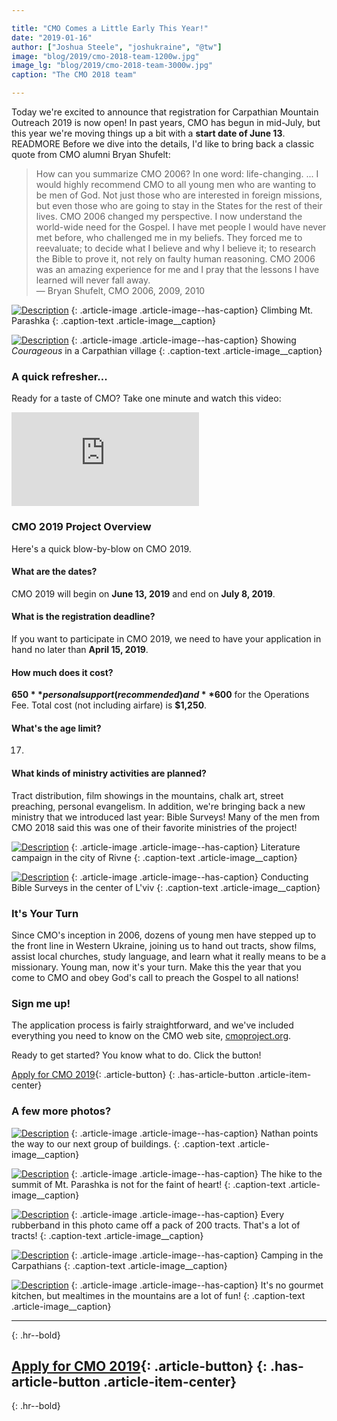 ```yaml
---

title: "CMO Comes a Little Early This Year!"
date: "2019-01-16"
author: ["Joshua Steele", "joshukraine", "@tw"]
image: "blog/2019/cmo-2018-team-1200w.jpg"
image_lg: "blog/2019/cmo-2018-team-3000w.jpg"
caption: "The CMO 2018 team"

---
```


Today we're excited to announce that registration for Carpathian Mountain Outreach 2019 is now open! In past years, CMO has begun in mid-July, but this year we're moving things up a bit with a **start date of June 13**. READMORE Before we dive into the details, I'd like to bring back a classic quote from CMO alumni Bryan Shufelt:

> How can you summarize CMO 2006? In one word: life-changing. ... I would highly recommend CMO to all young men who are wanting to be men of God. Not just those who are interested in foreign missions, but even those who are going to stay in the States for the rest of their lives. CMO 2006 changed my perspective. I now understand the world-wide need for the Gospel. I have met people I would have never met before, who challenged me in my beliefs. They forced me to reevaluate; to decide what I believe and why I believe it; to research the Bible to prove it, not rely on faulty human reasoning. CMO 2006 was an amazing experience for me and I pray that the lessons I have learned will never fall away.  
— Bryan Shufelt, CMO 2006, 2009, 2010

[![Description](assets/images/blog/2019/climbing-parashka-700w.jpg)](assets/images/blog/2019/climbing-parashka-3000w.jpg)
{: .article-image .article-image--has-caption}
Climbing Mt. Parashka
{: .caption-text .article-image__caption}

[![Description](assets/images/blog/2019/film-showing-700w.jpg)](assets/images/blog/2019/film-showing-3000w.jpg)
{: .article-image .article-image--has-caption}
Showing *Courageous* in a Carpathian village
{: .caption-text .article-image__caption}

### A quick refresher...

Ready for a taste of CMO? Take one minute and watch this video:

<div class="video-wrapper">
<iframe src="https://player.vimeo.com/video/56083375" frameborder="0" webkitallowfullscreen mozallowfullscreen allowfullscreen></iframe>
</div>

### CMO 2019 Project Overview

Here's a quick blow-by-blow on CMO 2019.

#### What are the dates?

CMO 2019 will begin on **June 13, 2019** and end on **July 8, 2019**.

#### What is the registration deadline?

If you want to participate in CMO 2019, we need to have your application in hand no later than **April 15, 2019**.

#### How much does it cost?

**$650** personal support (recommended) and **$600** for the Operations Fee. Total cost (not including airfare) is **$1,250**.

#### What's the age limit?

17.

#### What kinds of ministry activities are planned?

Tract distribution, film showings in the mountains, chalk art, street preaching, personal evangelism. In addition, we're bringing back a new ministry that we introduced last year: Bible Surveys! Many of the men from CMO 2018 said this was one of their favorite ministries of the project!

[![Description](assets/images/blog/2019/tracting-rivne-700w.jpg)](assets/images/blog/2019/tracting-rivne-3000w.jpg)
{: .article-image .article-image--has-caption}
Literature campaign in the city of Rivne
{: .caption-text .article-image__caption}

[![Description](assets/images/blog/2019/bible-surveys-700w.jpg)](assets/images/blog/2019/bible-surveys-3000w.jpg)
{: .article-image .article-image--has-caption}
Conducting Bible Surveys in the center of L'viv
{: .caption-text .article-image__caption}

### It's Your Turn

Since CMO's inception in 2006, dozens of young men have stepped up to the front line in Western Ukraine, joining us to hand out tracts, show films, assist local churches, study language, and learn what it really means to be a missionary. Young man, now it's your turn. Make this the year that you come to CMO and obey God's call to preach the Gospel to all nations!

### Sign me up!

The application process is fairly straightforward, and we've included everything you need to know on the CMO web site, [cmoproject.org](http://www.cmoproject.org/).

Ready to get started? You know what to do. Click the button!

[Apply for CMO 2019](http://www.cmoproject.org/apply/){: .article-button}
{: .has-article-button .article-item-center}

### A few more photos?

[![Description](assets/images/blog/2019/nathan-shows-the-way-700w.jpg)](assets/images/blog/2019/nathan-shows-the-way-3000w.jpg)
{: .article-image .article-image--has-caption}
Nathan points the way to our next group of buildings.
{: .caption-text .article-image__caption}

[![Description](assets/images/blog/2019/climbing-parashka-2-700w.jpg)](assets/images/blog/2019/climbing-parashka-2-3000w.jpg)
{: .article-image .article-image--has-caption}
The hike to the summit of Mt. Parashka is not for the faint of heart!
{: .caption-text .article-image__caption}

[![Description](assets/images/blog/2019/hands-and-bands-700w.jpg)](assets/images/blog/2019/hands-and-bands-3000w.jpg)
{: .article-image .article-image--has-caption}
Every rubberband in this photo came off a pack of 200 tracts. That's a lot of tracts!
{: .caption-text .article-image__caption}

[![Description](assets/images/blog/2019/lots-of-tents-700w.jpg)](assets/images/blog/2019/lots-of-tents-3000w.jpg)
{: .article-image .article-image--has-caption}
Camping in the Carpathians
{: .caption-text .article-image__caption}

[![Description](assets/images/blog/2019/meal-in-the-mountains-700w.jpg)](assets/images/blog/2019/meal-in-the-mountains-3000w.jpg)
{: .article-image .article-image--has-caption}
It's no gourmet kitchen, but mealtimes in the mountains are a lot of fun!
{: .caption-text .article-image__caption}

---
{: .hr--bold}

[Apply for CMO 2019](http://www.cmoproject.org/apply/){: .article-button}
{: .has-article-button .article-item-center}
---
{: .hr--bold}
